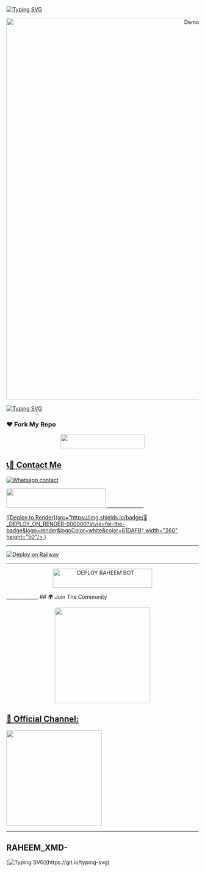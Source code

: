 <!-- Fancy Typing SVG - Top Section -->
[![Typing SVG](https://readme-typing-svg.herokuapp.com?font=Pacifico&size=35&duration=3000&pause=1000&color=00FF00&center=true&vCenter=true&width=600&lines=Welcome+to+RAHEEM_XMD-%F0%9F%91%8B;This+is+RAHEEM_XMD-'s+World)](https://git.io/typing-svg)



<!-- Catbox Image (centered) -->
<p align="center">
  <img src="https://files.catbox.moe/z5g58c.jpg" alt="Demo Image" width="1000"/>
</p>



<!-- Fancy Typing SVG - Bottom Section -->
[![Typing SVG](https://readme-typing-svg.herokuapp.com?font=Pacifico&size=35&duration=3000&pause=1000&color=FF0000&center=true&vCenter=true&width=600&lines=Ready+to+explore+with+RAHEEM_XMD-%3F;Don't+hesitate+to+ask+anything+%F0%9F%98%8E)](https://git.io/typing-svg)

### ❤️ Fork My Repo
<p align="center">
  <a href="https://github.com/Raheem-cm/RAHEEM_XMD-/fork">
    <img src="https://img.shields.io/badge/FORK%20REPO-black?style=for-the-badge&logo=porsche&logoColor=gold" width="220" height="38.45" />


## 📞📱 Contact Me
[![Whatsapp contact](https://img.shields.io/badge/Contact-Dev%20Raheem-25D366?style=for-the-badge&logo=whatsapp)](https://wa.me/+255763111390)

  <!-- Get Session Button -->
  <a href="https://lezkush.onrender.com" target="_blank">
    <img 1" src="https://img.shields.io/badge/😎🤔_GET_RAHEEM_SESSION-000000?style=for-the-badge&logo=Ferrari&logoColor=gold&color=black" width="260" height="50"/>
 </a>
  _______________
</p>

[![Deploy to Render](src="https://img.shields.io/badge/🚀_DEPLOY_ON_RENDER-000000?style=for-the-badge&logo=render&logoColor=white&color=61DAFB" width="260" height="50"/>
  </a>)](https://render.com/deploy?repo=https://github.com/Raheem-cm/RAHEEM_XMD-)

____________
[![Deploy on Railway](https://railway.app/button.svg)](https://railway.app/new/template?template=https://github.com/Raheem-cm/RAHEEM_XMD-)

_____________

<p align="center">
<a href='https://dashboard.heroku.com/new?template=https://github.com/Raheem-cm/RAHEEM_XMD-/tree/main?tab=readme-ov-file' target="_blank"> <img title="DEPLOY RAHEEM BOT" src="https://img.shields.io/badge/🅲🅼_𝐷𝛯𝛲𝐿𝛩𝑌_𝛩𝛮_𝛨𝛯𝑅𝛩𝛫𝑈-000000?style=for-the-badge&logo=Nissan&logoColor=Black&color=gold" width="260" height="50"/>
  </a>
</p>
_____________
## 🌍 Join The Community
<p align="center">
  <a href="https://chat.whatsapp.com/Jp08rEdDmao1CvCOLH2KTT">
    <img src="https://img.shields.io/badge/JOIN_WHATSAPP_GROUP-25D366?style=for-the-badge&logo=whatsapp&logoColor=white" width="250">



## 📣 Official Channel:
</a>
  <a href="https://whatsapp.com/channel/0029VbAffhD2ZjChG9DX922r">
    <img src="https://img.shields.io/badge/WHATSAPP_CHANNEL-075E54?style=for-the-badge&logo=whatsapp&logoColor=white" width="250">
  </a>
</p>


---

## RAHEEM_XMD-

[![Typing SVG](https://readme-typing-svg.herokuapp.com?font=Kaushan+Script&size=70&duration=3000&pause=1000&color=FFD700&center=true&vCenter=true&width=1200&lines=🆁🅰🅷🅴🅴🅼-🆇🅼🅳+🅸🆂+🅰+🅿🅾🆆🅴🆁🅵🆄🅻+🆆🅷🅰🆃🆂🅰🅿🅿+🅱🅾🆃;🅰🆄🆃🅾🅼🅰🆃🅴+🆃🅰🆂🅺🆂,+🅼🅾🅳🅴🆁🅰🆃🅴+🅶🆁🅾🆄🅿🆂,+🅷🅰🆅🅴+🅵🆄🅽!;🅳🅴🅿🅻🅾🆈+🅸🆃+🅴🅵🅵🅾🆁🆃🅻🅴🆂🆂🅻🆈+🆃🅾+🆈🅾🆄🆁+🅲🅻🅾🆄🅳+🅿🅻🅰🆃🅵🅾🆁🅼!)](https://git.io/typing-svg)

